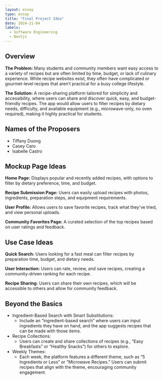 ```yaml
---
layout: essay
type: essay
title: "Final Project Idea"
date: 2024-11-04
labels:
  - Software Engineering
  - Nextjs
---
```

## Overview

**The Problem:** Many students and community members want easy access to a variety of recipes but are often limited by time, budget, or lack of culinary experience. While recipe websites exist, they often have complicated or gourmet-level recipes that aren’t practical for a busy college lifestyle.

**The Solution:** A recipe-sharing platform tailored for simplicity and accessibility, where users can share and discover quick, easy, and budget-friendly recipes. The app would allow users to filter recipes by dietary needs, difficulty, and available equipment (e.g., microwave-only, no oven required), making it highly practical for students.


## Names of the Proposers
  - Tiffany Duong
  - Casey Caro
  - Isabelle Castro

## Mockup Page Ideas
**Home Page:** Displays popular and recently added recipes, with options to filter by dietary preference, time, and budget.

**Recipe Submission Page:** Users can easily upload recipes with photos, ingredients, preparation steps, and equipment requirements.

**User Profile:** Allows users to save favorite recipes, track what they've tried, and view personal uploads.

**Community Favorites Page:** A curated selection of the top recipes based on user ratings and feedback.

## Use Case Ideas
**Quick Search:** Users looking for a fast meal can filter recipes by preparation time, budget, and dietary needs.

**User Interaction:** Users can rate, review, and save recipes, creating a community-driven ranking for each recipe.

**Recipe Sharing:** Users can share their own recipes, which will be accessible to others and allow for community feedback.

## Beyond the Basics
  - Ingredient-Based Search with Smart Substitutions:
      - Include an “ingredient-based search” where users can input ingredients they have on hand, and the app suggests recipes that can be made with those items.
  - Recipe Collections:
      - Users can create and share collections of recipes (e.g., “Easy Breakfasts” or “Healthy Snacks”) for others to explore.
  - Weekly Themes:
      - Each week, the platform features a different theme, such as “5 Ingredients or Less” or “Microwave Recipes.” Users can submit recipes that align with the theme, encouraging community engagement.
